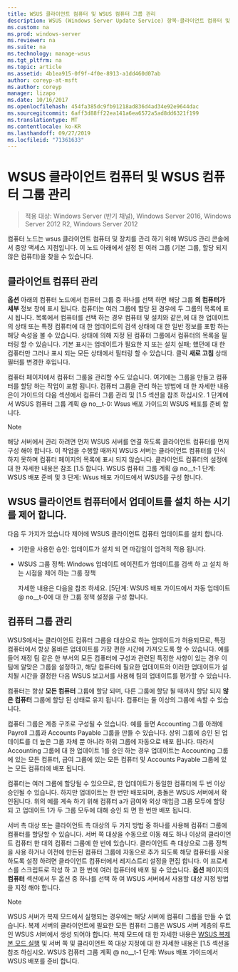 ```yaml
---
title: WSUS 클라이언트 컴퓨터 및 WSUS 컴퓨터 그룹 관리
description: WSUS (Windows Server Update Service) 항목-클라이언트 컴퓨터 및 그룹을 관리 하는 방법
ms.custom: na
ms.prod: windows-server
ms.reviewer: na
ms.suite: na
ms.technology: manage-wsus
ms.tgt_pltfrm: na
ms.topic: article
ms.assetid: 4b1ea915-0f9f-4f0e-8913-a1dd460d07ab
author: coreyp-at-msft
ms.author: coreyp
manager: lizapo
ms.date: 10/16/2017
ms.openlocfilehash: 454fa385dc9fb91218ad836d4ad34e92e9644dac
ms.sourcegitcommit: 6aff3d88ff22ea141a6ea6572a5ad8dd6321f199
ms.translationtype: MT
ms.contentlocale: ko-KR
ms.lasthandoff: 09/27/2019
ms.locfileid: "71361633"
---
```

# <a name="managing-wsus-client-computers-and-wsus-computer-groups"></a>WSUS 클라이언트 컴퓨터 및 WSUS 컴퓨터 그룹 관리

>적용 대상: Windows Server (반기 채널), Windows Server 2016, Windows Server 2012 R2, Windows Server 2012

컴퓨터 노드는 wsus 클라이언트 컴퓨터 및 장치를 관리 하기 위해 WSUS 관리 콘솔에서 중앙 액세스 지점입니다. 이 노드 아래에서 설정 된 여러 그룹 (기본 그룹, 할당 되지 않은 컴퓨터)을 찾을 수 있습니다.

## <a name="managing-client-computers"></a>클라이언트 컴퓨터 관리
**옵션** 아래의 컴퓨터 노드에서 컴퓨터 그룹 중 하나를 선택 하면 해당 그룹 **의 컴퓨터가 세부** 정보 창에 표시 됩니다. 컴퓨터는 여러 그룹에 할당 된 경우에 두 그룹의 목록에 표시 됩니다. 목록에서 컴퓨터를 선택 하는 경우 컴퓨터 및 설치와 같은,에 대 한 업데이트의 상태 또는 특정 컴퓨터에 대 한 업데이트의 검색 상태에 대 한 일반 정보를 포함 하는 해당 속성을 볼 수 있습니다. 상태에 의해 지정 된 컴퓨터 그룹에서 컴퓨터의 목록을 필터링 할 수 있습니다. 기본 표시는 업데이트가 필요한 지 또는 설치 실패; 했던에 대 한 컴퓨터만 그러나 표시 되는 모든 상태에서 필터링 할 수 있습니다. 클릭 **새로 고침** 상태 필터를 변경한 후입니다.

컴퓨터 페이지에서 컴퓨터 그룹을 관리할 수도 있습니다. 여기에는 그룹을 만들고 컴퓨터를 할당 하는 작업이 포함 됩니다. 컴퓨터 그룹을 관리 하는 방법에 대 한 자세한 내용은이 가이드의 다음 섹션에서 컴퓨터 그룹 관리 및 [1.5 섹션을 참조 하십시오. 1 단계에서 WSUS 컴퓨터 그룹 계획 @ no__t-0: Wsus 배포 가이드의 WSUS 배포를 준비 합니다.

> [!NOTE]
> 해당 서버에서 관리 하려면 먼저 WSUS 서버를 연결 하도록 클라이언트 컴퓨터를 먼저 구성 해야 합니다. 이 작업을 수행할 때까지 WSUS 서버는 클라이언트 컴퓨터를 인식 하지 못하며 컴퓨터 페이지의 목록에 표시 되지 않습니다. 클라이언트 컴퓨터의 설정에 대 한 자세한 내용은 참조 [1.5 합니다. WSUS 컴퓨터 그룹 계획 @ no__t-1 단계: WSUS 배포 준비 및 3 단계: Wsus 배포 가이드에서 WSUS를 구성 합니다.

## <a name="controlling-when-wsus-client-computers-install-updates"></a>WSUS 클라이언트 컴퓨터에서 업데이트를 설치 하는 시기를 제어 합니다.
다음 두 가지가 있습니다 제어에 WSUS 클라이언트 컴퓨터 업데이트를 설치 합니다.

-   기한을 사용한 승인: 업데이트가 설치 되 면 마감일이 엄격히 적용 됩니다.

-   WSUS 그룹 정책: Windows 업데이트 에이전트가 업데이트를 검색 하 고 설치 하는 시점을 제어 하는 그룹 정책

    자세한 내용은 다음을 참조 하세요. [5단계: WSUS 배포 가이드에서 자동 업데이트 @ no__t-0에 대 한 그룹 정책 설정을 구성 합니다.

## <a name="managing-computer-groups"></a>컴퓨터 그룹 관리
WSUS에서는 클라이언트 컴퓨터 그룹을 대상으로 하는 업데이트가 허용되므로, 특정 컴퓨터에서 항상 올바른 업데이트를 가장 편한 시간에 가져오도록 할 수 있습니다. 예를 들어 재정 팀 같은 한 부서의 모든 컴퓨터에 구성과 관련된 특정한 사항이 있는 경우 이 팀에 알맞은 그룹을 설정하고, 해당 컴퓨터에 필요한 업데이트와 이러한 업데이트가 설치될 시간을 결정한 다음 WSUS 보고서를 사용해 팀의 업데이트를 평가할 수 있습니다.

컴퓨터는 항상 **모든 컴퓨터** 그룹에 할당 되며, 다른 그룹에 할당 될 때까지 할당 되지 **않은 컴퓨터** 그룹에 할당 된 상태로 유지 됩니다. 컴퓨터는 둘 이상의 그룹에 속할 수 있습니다.

컴퓨터 그룹은 계층 구조로 구성될 수 있습니다. 예를 들면 Accounting 그룹 아래에 Payroll 그룹과 Accounts Payable 그룹을 만들 수 있습니다. 상위 그룹에 승인 된 업데이트를 더 높은 그룹 자체 뿐 아니라 하위 그룹에 자동으로 배포 됩니다. 따라서 Accounting 그룹에 대 한 업데이트 1를 승인 하는 경우 업데이트는 Accounting 그룹에 있는 모든 컴퓨터, 급여 그룹에 있는 모든 컴퓨터 및 Accounts Payable 그룹에 있는 모든 컴퓨터에 배포 됩니다.

컴퓨터는 여러 그룹에 할당될 수 있으므로, 한 업데이트가 동일한 컴퓨터에 두 번 이상 승인될 수 있습니다. 하지만 업데이트는 한 번만 배포되며, 충돌은 WSUS 서버에서 확인됩니다. 위의 예를 계속 하기 위해 컴퓨터 a가 급여와 외상 매입금 그룹 모두에 할당 되 고 업데이트 1가 두 그룹 모두에 대해 승인 되 면 한 번만 배포 됩니다.

서버 측 대상 또는 클라이언트 측 대상의 두 가지 방법 중 하나를 사용해 컴퓨터 그룹에 컴퓨터를 할당할 수 있습니다. 서버 쪽 대상을 수동으로 이동 해도 하나 이상의 클라이언트 컴퓨터 한 대의 컴퓨터 그룹에 한 번에 있습니다. 클라이언트 측 대상으로 그룹 정책을 사용 하거나 이전에 만든된 컴퓨터 그룹에 자동으로 추가 되도록 해당 컴퓨터를 사용 하도록 설정 하려면 클라이언트 컴퓨터에서 레지스트리 설정을 편집 합니다. 이 프로세스를 스크립트로 작성 하 고 한 번에 여러 컴퓨터에 배포 될 수 있습니다. **옵션** 페이지의 **컴퓨터** 섹션에서 두 옵션 중 하나를 선택 하 여 WSUS 서버에서 사용할 대상 지정 방법을 지정 해야 합니다.

> [!NOTE]
> WSUS 서버가 복제 모드에서 실행되는 경우에는 해당 서버에 컴퓨터 그룹을 만들 수 없습니다. 복제 서버의 클라이언트에 필요한 모든 컴퓨터 그룹은 WSUS 서버 계층의 루트인 WSUS 서버에서 생성 되어야 합니다. 복제 모드에 대 한 자세한 내용은 [WSUS 복제본 모드 실행](running-wsus-replica-mode.md) 및 서버 쪽 및 클라이언트 쪽 대상 지정에 대 한 자세한 내용은 [1.5 섹션을 참조 하십시오. WSUS 컴퓨터 그룹 계획 @ no__t-1 단계: Wsus 배포 가이드에서 WSUS 배포를 준비 합니다.


